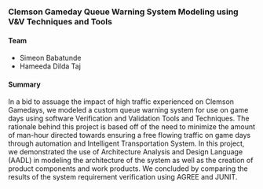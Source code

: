 ### Clemson Gameday Queue Warning System Modeling using V&V Techniques and Tools

#### Team
- Simeon Babatunde
- Hameeda Dilda Taj

#### Summary
In a bid to assuage the impact of high traffic experienced on Clemson Gamedays, we modeled a custom queue warning system for use on game days using software Verification and Validation Tools and Techniques. The rationale behind this project is based off of the need to minimize the amount of man-hour directed towards ensuring a free flowing traffic on game days through automation and Intelligent Transportation System. 
In this project, we demonstrated the use of Architecture Analysis and Design Language (AADL) in modeling the architecture of the system as well as the creation of product components and work products. We concluded by comparing the results of the system requirement verification using AGREE and JUNIT.

